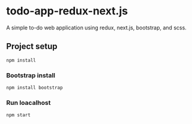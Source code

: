 # todo-app-redux-next.js
A simple to-do web application using redux, next.js, bootstrap, and scss.
## Project setup
```
npm install
```

### Bootstrap install
```
npm install bootstrap
```

### Run loacalhost
```
npm start
```
